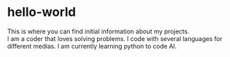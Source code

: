 # hello-world
This is where you can find initial information about my projects.  
I am a coder that loves solving problems.  I code with several languages for different medias.  I am currently learning python to code AI.
